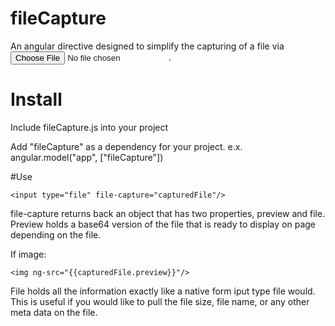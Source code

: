 # fileCapture
An angular directive designed to simplify the capturing of a file via <input type="file"/>.

# Install
Include fileCapture.js into your project

Add "fileCapture" as a dependency for your project. e.x. angular.model("app", ["fileCapture"])

#Use
```
<input type="file" file-capture="capturedFile"/>
```

file-capture returns back an object that has two properties, preview and file. Preview holds a base64 version of the file that is ready to display on page depending on the file.

If image:
```
<img ng-src="{{capturedFile.preview}}"/>
```

File holds all the information exactly like a native form iput type file would. This is useful if you would like to pull the file size, file name, or any other meta data on the file.
